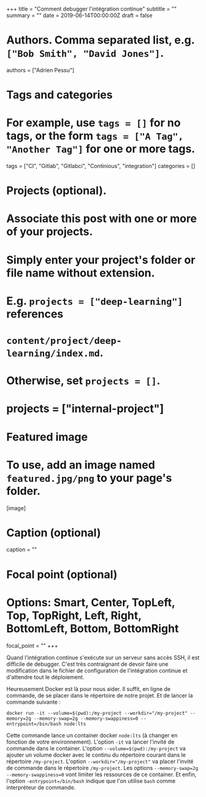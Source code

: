 +++
title = "Comment debugger l'intégration continue"
subtitle = ""
summary = ""
date = 2019-06-14T00:00:00Z
draft = false

# Authors. Comma separated list, e.g. `["Bob Smith", "David Jones"]`.
authors = ["Adrien Pessu"]

# Tags and categories
# For example, use `tags = []` for no tags, or the form `tags = ["A Tag", "Another Tag"]` for one or more tags.
tags = ["CI", "Gitlab", "Gitlabci", "Continious", "integration"]
categories = []

# Projects (optional).
#   Associate this post with one or more of your projects.
#   Simply enter your project's folder or file name without extension.
#   E.g. `projects = ["deep-learning"]` references 
#   `content/project/deep-learning/index.md`.
#   Otherwise, set `projects = []`.
# projects = ["internal-project"]

# Featured image
# To use, add an image named `featured.jpg/png` to your page's folder. 
[image]
  # Caption (optional)
  caption = ""

  # Focal point (optional)
  # Options: Smart, Center, TopLeft, Top, TopRight, Left, Right, BottomLeft, Bottom, BottomRight
  focal_point = ""
+++

Quand l'intégration continue s'exécute sur un serveur sans accès SSH, il est difficile de debugger. C'est très contraignant de devoir faire une modification dans le fichier de configuration de l'intégration continue et d'attendre tout le déploiement.

Heureusement Docker est là pour nous aider.
Il suffit, en ligne de commande, de se placer dans le répertoire de notre projet.
Et de lancer la commande suivante :  
```
docker run -it --volume=$(pwd):/my-project --workdir="/my-project" --memory=2g --memory-swap=2g --memory-swappiness=0 --entrypoint=/bin/bash node:lts
```

Cette commande lance un container docker `node:lts` (à changer en fonction de votre environnement). L'option `-it` va lancer l'invité de commande dans le container. L'option `--volume=$(pwd):/my-project` va ajouter un volume docker avec le continu du répertoire courant dans le répertoire `/my-project`. L'option `--workdir="/my-project"` va placer l'invité de commande dans le répertoire `/my-project`. Les options `--memory-swap=2g --memory-swappiness=0` vont limiter les ressources de ce container. Et enfin, l'option `-entrypoint=/bin/bash` indique que l'on utilise `bash` comme interpréteur de commande.
